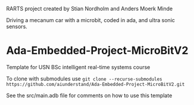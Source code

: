 RARTS project created by
Stian Nordholm and Anders Moerk Minde

Driving a mecanum car with a microbit, coded in ada, and ultra sonic sensors.






# Ada-Embedded-Project-MicroBitV2
Template for USN BSc intelligent real-time systems course

To clone with submodules use `git clone --recurse-submodules https://github.com/aiunderstand/Ada-Embedded-Project-MicroBitV2.git`

See the src/main.adb file for comments on how to use this template

